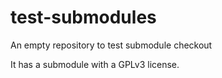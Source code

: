 # test-submodules
An empty repository to test submodule checkout

It has a submodule with a GPLv3 license.
